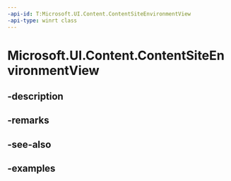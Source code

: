 ```yaml
---
-api-id: T:Microsoft.UI.Content.ContentSiteEnvironmentView
-api-type: winrt class
---
```


# Microsoft.UI.Content.ContentSiteEnvironmentView

<!--
public class ContentSiteEnvironmentView
-->


## -description

## -remarks

## -see-also

## -examples


